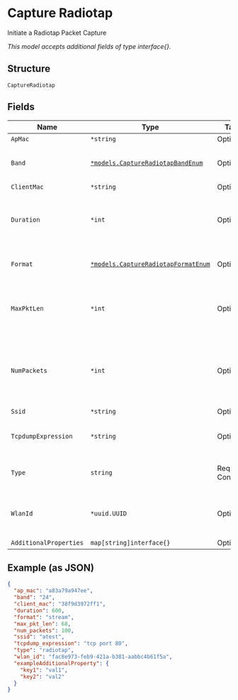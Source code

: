 
# Capture Radiotap

Initiate a Radiotap Packet Capture

*This model accepts additional fields of type interface{}.*

## Structure

`CaptureRadiotap`

## Fields

| Name | Type | Tags | Description |
|  --- | --- | --- | --- |
| `ApMac` | `*string` | Optional | - |
| `Band` | [`*models.CaptureRadiotapBandEnum`](../../doc/models/capture-radiotap-band-enum.md) | Optional | enum: `24`, `24,5,6`, `5`, `6`<br>**Default**: `"24"` |
| `ClientMac` | `*string` | Optional | - |
| `Duration` | `*int` | Optional | Duration of the capture, in seconds<br>**Default**: `600`<br>**Constraints**: `<= 86400` |
| `Format` | [`*models.CaptureRadiotapFormatEnum`](../../doc/models/capture-radiotap-format-enum.md) | Optional | enum: `pcap`, `stream`<br>**Default**: `"pcap"` |
| `MaxPktLen` | `*int` | Optional | Max_len of each packet to capture<br>**Default**: `128`<br>**Constraints**: `<= 2048` |
| `NumPackets` | `*int` | Optional | Number of packets to capture, 0 for unlimited<br>**Default**: `1024`<br>**Constraints**: `>= 0` |
| `Ssid` | `*string` | Optional | - |
| `TcpdumpExpression` | `*string` | Optional | tcpdump expression specific to radiotap |
| `Type` | `string` | Required, Constant | enum: `radiotap`<br>**Value**: `"radiotap"` |
| `WlanId` | `*uuid.UUID` | Optional | WLAN id associated with the respective ssid. |
| `AdditionalProperties` | `map[string]interface{}` | Optional | - |

## Example (as JSON)

```json
{
  "ap_mac": "a83a79a947ee",
  "band": "24",
  "client_mac": "38f9d3972ff1",
  "duration": 600,
  "format": "stream",
  "max_pkt_len": 68,
  "num_packets": 100,
  "ssid": "atest",
  "tcpdump_expression": "tcp port 80",
  "type": "radiotap",
  "wlan_id": "fac8e973-feb9-421a-b381-aabbc4b61f5a",
  "exampleAdditionalProperty": {
    "key1": "val1",
    "key2": "val2"
  }
}
```

